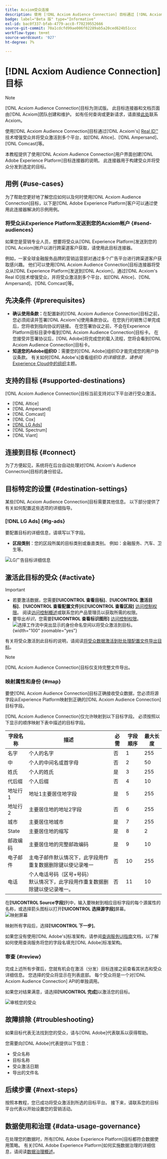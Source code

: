 ```yaml
---
title: Acxiom受众连接
description: 使用 [!DNL Acxiom Audience Connection] 目标通过 [!DNL Acxiom's Real ID] 技术增强受众并将受众激活到多个平台，如 [!DNL Altice]、 [!DNL Ampersand]、 [!DNL Comcast]等。
badge: label="Beta 版" type="Informative"
exl-id: bac0f337-bfab-4779-acc8-f70239552666
source-git-commit: 70a1cdcfd99ae006f02289ab5a20ced624b51ccc
workflow-type: tm+mt
source-wordcount: '927'
ht-degree: 7%

---
```


# [!DNL Acxiom Audience Connection] 目标

>[!NOTE]
>
>[!DNL Acxiom Audience Connection]目标为测试版。 此目标连接器和文档页面由[!DNL Acxiom]团队创建和维护。 如有任何查询或更新请求，请直接[此处](mailto:acxiom-adobe-help@acxiom.com)联系Acxiom。

使用[!DNL Acxiom Audience Connection]目标通过[!DNL Acxiom's] [Real ID™](https://www.acxiom.com/real-id/real-id/)技术增强受众并将受众激活到多个平台，如[!DNL Altice]、[!DNL Ampersand]、[!DNL Comcast]等。

本教程提供了使用[!DNL Acxiom Audience Connection]用户界面创建[!DNL Adobe Experience Platform]目标连接器的说明。 此连接器用于构建受众并将受众分发到选定的目标。

## 用例 {#use-cases}

为了帮助您更好地了解您应如何以及何时使用[!DNL Acxiom Audience Connection]目标，以下是[!DNL Adobe Experience Platform]客户可以通过使用此连接器解决的示例用例。

### 将受众从Experience Platform发送到您的Acxiom帐户 {#send-audiences}

如果您是营销专业人员，想要将受众从[!DNL Experience Platform]发送到您的[!DNL Acxiom]帐户以进行跨渠道客户获取，请使用此目标连接器。

例如，一家全球金融服务品牌的营销运营部对通过多个广告平台进行跨渠道客户获取感兴趣。 他们可以使用[!DNL Acxiom Audience Connection]目标连接器将受众从[!DNL Experience Platform]发送到[!DNL Acxiom]，通过[!DNL Acxiom's Real ID]技术增强受众，并将受众激活到多个平台，如[!DNL Altice]、[!DNL Ampersand]、[!DNL Comcast]等。

## 先决条件 {#prerequisites}

* **确认使用条款：**&#x200B;在配置新的[!DNL Acxiom Audience Connection]目标之前，您必须阅读并签署[!DNL Acxiom's]使用条款协议。 在您执行的销售订单完成后，您将收到指向协议的链接。 在您签署协议之前，不会在Experience Platform目标目录中看到[!DNL Acxiom Audience Connection]目标卡。 在您接受并签署协议后，[!DNL Adobe]将完成您的载入流程，您将会看到[!DNL Acxiom Audience Connection]目标卡。
* **知道您的Adobe组织ID：**&#x200B;需要您的[!DNL Adobe]组织ID才能完成您的用户协议条款。 有关如何[!DNL Adobe's]查看组织ID *的详细信息，请参阅* [Experience Cloud中的组织](https://experienceleague.adobe.com/en/docs/core-services/interface/administration/organizations#concept_EA8AEE5B02CF46ACBDAD6A8508646255)主题。

## 支持的目标 {#supported-destinations}

[!DNL Acxiom Audience Connection]目标当前支持对以下平台进行受众激活。<br>

* [!DNL Altice]
* [!DNL Ampersand]
* [!DNL Comcast]
* [!DNL Cox]
* [[!DNL LG Ads]](#lg-ads)
* [!DNL Spectrum]
* [!DNL Viant]

## 连接到目标 {#connect}

为了方便起见，系统将在后台自动处理对[!DNL Acxiom's Audience Connection]目标的身份验证。

## 目标特定的设置 {#destination-settings}

某些[!DNL Acxiom Audience Connection]目标需要其他信息。 以下部分提供了有关如何配置这些选项的详细指导。

### [!DNL LG Ads] {#lg-ads}

要配置目标的详细信息，请填写以下字段。

* **区段类别**：您的区段所属的目标类别或垂直类别。 例如：金融服务、汽车、卫生等。

![LG广告目标详细信息](../../assets/catalog/advertising/acxiom-audience-distribution/lg_ads_destination_details.png)

## 激活此目标的受众 {#activate}

>[!IMPORTANT]
> 
>* 若要激活数据，您需要&#x200B;**[!UICONTROL 查看目标]**、**[!UICONTROL 激活目标]**、**[!UICONTROL 查看配置文件]**&#x200B;和&#x200B;**[!UICONTROL 查看区段]** [访问控制权限](/help/access-control/home.md#permissions)。 阅读[访问控制概述](/help/access-control/ui/overview.md)或联系您的产品管理员以获取所需的权限。
>* 要导出&#x200B;*标识*，您需要&#x200B;**[!UICONTROL 查看标识图形]** [访问控制权限](/help/access-control/home.md#permissions)。<br> ![选择工作流中突出显示的身份命名空间以将受众激活到目标。](/help/destinations/assets/overview/export-identities-to-destination.png "选择工作流中突出显示的身份命名空间以将受众激活到目标。"){width="100" zoomable="yes"}

有关将受众激活到此目标的说明，请阅读[将受众数据激活到批处理配置文件导出目标](/help/destinations/ui/activate-batch-profile-destinations.md)。

>[!NOTE]
>
>[!DNL Acxiom Audience Connection]目标仅支持完整文件导出。

### 映射属性和身份 {#map}

要使[!DNL Acxiom Audience Connection]目标正确接收受众数据，您必须将源字段从Experience Platform映射到正确的[!DNL Acxiom Audience Connection]目标字段。

[!DNL Acxiom Audience Connection]仅允许映射到以下目标字段。 必须按照以下显示的顺序映射下表中描述的目标字段。

| 字段名称 | 描述 | 必需 | 字段顺序 | 最大长度 |
|---|---|---|---|---|          
| 名字 | 个人的名字 | 否 | 1 | 255 |
| 中 | 个人的中间名或首字母 | 否 | 2 | 50 |
| 姓氏 | 个人的姓氏 | 是 | 3 | 255 |
| 代后缀 | 个人后缀 | 否 | 4 | 10 |
| 地址行1 | 地址1主要居住地字段 | 是 | 5 | 255 |
| 地址行2 | 主要居住地的地址2字段 | 否 | 6 | 255 |
| 城市 | 主要居住地城市 | 是 | 7 | 255 |
| State | 主要居住地的缩写 | 是 | 8 | 2 |
| 邮政编码 | 主要居住地的完整邮政编码 | 是 | 9 | 10 |
| 电子邮件 | 主电子邮件默认情况下，此字段用作重复数据删除键以使记录唯一 | 否 | 10 | 255 |
| 电话 | 个人电话号码（区号+号码）<br>默认情况下，此字段用作重复数据删除键以使记录唯一。 | 否 | 11 | 10 |

在&#x200B;**[!UICONTROL Source字段]**&#x200B;列中，输入要映射到相应目标字段的每个源属性的名称，或选择箭头图标以打开&#x200B;**[!UICONTROL 选择源字段]**&#x200B;屏幕。<br>
![映射屏幕](../../assets/catalog/advertising/acxiom-audience-distribution/mapping_screen.png)

映射所有字段后，选择&#x200B;**[!UICONTROL 下一步]**。

如果您没有使用[!DNL Adobe's]标准架构，请参阅[查询服务UI指南](../../../query-service/ui/overview.md)文档，以了解如何使用查询服务将您的字段名填充[!DNL Adobe]标准架构。

### 审查 {#review}

完成上述所有步骤后，您就有机会在激活（分发）目标连接之前查看其状态和受众详细信息。 您选择的受众将显示在列表底部。 每个受众将是一个对[!DNL Acxiom Audience Connection] API的单独调用。

如果您对结果满意，请选择&#x200B;**[!UICONTROL 完成]**&#x200B;以激活您的目标。

![审核您的受众](../../assets/catalog/advertising/acxiom-audience-distribution/review_audience.png)

## 故障排除 {#troubleshooting}

如果目标代表无法找到您的受众，请与[!DNL Adobe]代表联系以获得帮助。

您需要向[!DNL Adobe]代表提供以下信息：

* 受众名称
* 目标名称
* 受众激活日期
* 导出的文件名

## 后续步骤 {#next-steps}

按照本教程，您已成功将受众激活到所选的目标平台。 接下来，请联系您的目标平台代表以开始设置您的营销活动。

## 数据使用和治理 {#data-usage-governance}

在处理您的数据时，所有[!DNL Adobe Experience Platform]目标都符合数据使用策略。 有关[!DNL Adobe Experience Platform]如何实施数据治理的详细信息，请阅读[数据治理概述](https://experienceleague.adobe.com/en/docs/experience-platform/data-governance/home)。
